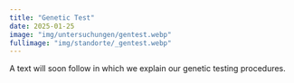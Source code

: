 ```yaml
---
title: "Genetic Test"
date: 2025-01-25
image: "img/untersuchungen/gentest.webp"
fullimage: "img/standorte/_gentest.webp"
---
```

A text will soon follow in which we explain our genetic testing procedures.
